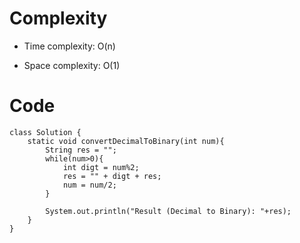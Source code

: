 # Complexity
- Time complexity: O(n)
<!-- Add your time complexity here, e.g. $$O(n)$$ -->

- Space complexity: O(1)
<!-- Add your space complexity here, e.g. $$O(n)$$ -->

# Code
```
class Solution {
    static void convertDecimalToBinary(int num){
        String res = "";
        while(num>0){
            int digt = num%2;
            res = "" + digt + res;
            num = num/2;
        }

        System.out.println("Result (Decimal to Binary): "+res);
    }
}
```
